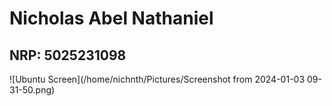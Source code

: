 # Nicholas Abel Nathaniel
## NRP: 5025231098

![Ubuntu Screen](/home/nichnth/Pictures/Screenshot from 2024-01-03 09-31-50.png)
